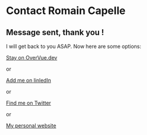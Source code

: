 # Contact Romain Capelle

## Message sent, thank you !

I will get back to you ASAP. Now here are some options:

[Stay on OverVue.dev](/)

or

[Add me on linledIn](https://linkedin.com/in/romaincapelle)

or

[Find me on Twitter](https://twitter.com/romaincapelle)

or

[My personal website](https://romaincapelle.com)
